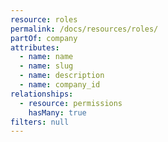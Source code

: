 ```yaml
---
resource: roles
permalink: /docs/resources/roles/
partOf: company
attributes:
  - name: name
  - name: slug
  - name: description
  - name: company_id
relationships:
  - resource: permissions
    hasMany: true
filters: null
---
```


